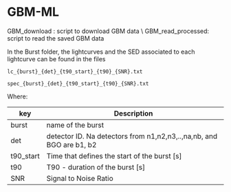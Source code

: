 # GBM-ML

GBM_download : script to download GBM data \\
GBM_read_processed: script to read the saved GBM data

In the Burst folder, the lightcurves and the SED associated to each lightcurve can be found in the files

 `lc_{burst}_{det}_{t90_start}_{t90}_{SNR}.txt `

 `spec_{burst}_{det}_{t90_start}_{t90}_{SNR}.txt `

Where:

| key | Description |
| --- | ----------- |
| burst | name of the burst |
| det | detector ID. Na detectors from n1,n2,n3,..,na,nb, and BGO are b1, b2|
| t90_start | Time that defines the start of the burst [s] |
| t90 | T90 - duration of the burst [s] |
| SNR | Signal to Noise Ratio  |